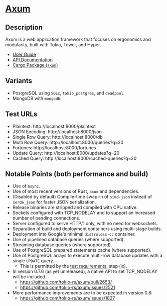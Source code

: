 # [Axum](https://github.com/tokio-rs/axum)

## Description

Axum is a web application framework that focuses on ergonomics and modularity,
built with Tokio, Tower, and Hyper.

- [User Guide](https://docs.rs/axum/latest/axum/)
- [API Documentation](https://docs.rs/axum/latest/axum/)
- [Cargo Package (`axum`)](https://crates.io/crates/axum)

## Variants

- PostgreSQL using `SQLx`, `tokio_postgres`, and `deadpool`.
- MongoDB with `mongodb`.

## Test URLs

- Plaintext: http://localhost:8000/plaintext
- JSON Encoding: http://localhost:8000/json
- Single Row Query: http://localhost:8000/db
- Multi Row Query: http://localhost:8000/queries?q=20
- Fortunes: http://localhost:8000/fortunes
- Update Query: http://localhost:8000/updates?q=20
- Cached Query: http://localhost:8000/cached-queries?q=20

## Notable Points (both performance and build)

- Use of `async`.
- Use of most recent versions of Rust, `axum` and dependencies.
- (Disabled by default) Compile-time swap-in of `simd-json` instead of `serde_json` for faster JSON serialization.
- Release binaries are stripped and compiled with CPU native.
- Sockets configured with TCP_NODELAY and to support an increased number of pending connections.
- Server configured to serve HTTP/1 only, with no need for websockets.
- Separation of build and deployment containers using multi-stage builds.
- Deployment into Google's minimal `distroless-cc` container.
- Use of pipelined database queries (where supported).
- Streaming database queries (where supported).
- Use of PostgreSQL prepared statements cache (where supported).
- Use of PostgreSQL arrays to execute multi-row database updates with a single `UPDATE` query.
  - This is permitted by the [test requirements](https://github.com/khulnasoft/BenchWeb/wiki/Project-Information-Framework-Tests-Overview#database-updates), step (ix).
- In version 0.7.6 (as yet unreleased), a native API to set TCP_NODELAY will be included.
  - https://github.com/tokio-rs/axum/pull/2653/
  - https://github.com/tokio-rs/axum/issues/2521
- More performance improvements are to be expected in version 0.8:
  - https://github.com/tokio-rs/axum/issues/1827
